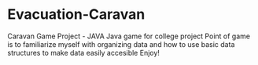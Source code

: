 # Evacuation-Caravan
Caravan Game Project - JAVA
Java game for college project
Point of game is to familiarize myself with organizing data and how to use basic 
data structures to make data easily accesible
Enjoy!
